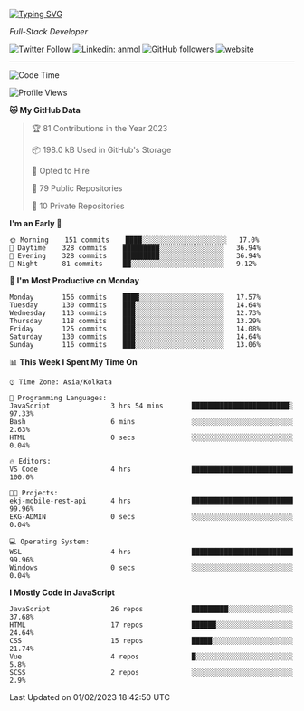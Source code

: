 [![Typing SVG](https://readme-typing-svg.herokuapp.com?lines=HI%2C+I'm+Tonal;I'm+a+Full+Stack+Developer)](https://git.io/typing-svg)

<p><em>Full-Stack Developer</em></p>

[![Twitter Follow](https://img.shields.io/twitter/follow/tonalmathew?style=flat)](https://twitter.com/intent/follow?screen_name=tonalmathew)
[![Linkedin: anmol](https://img.shields.io/badge/tonal-mathew?style=flat-square&logo=Linkedin&logoColor=white&link=https://www.linkedin.com/in/tonal-mathew/)](https://www.linkedin.com/in/tonal-mathew/)
![GitHub followers](https://img.shields.io/github/followers/tonalmathew?label=Follow&style=social)
[![website](https://img.shields.io/badge/Website-46a2f1.svg?&style=flat-square&logo=Google-Chrome&logoColor=white&link=http://tonalmathew.github.io/)](http://tonalmathew.github.io/)

---
<!--START_SECTION:waka-->
![Code Time](http://img.shields.io/badge/Code%20Time-902%20hrs%2051%20mins-blue)

![Profile Views](http://img.shields.io/badge/Profile%20Views-2-blue)

**🐱 My GitHub Data** 

> 🏆 81 Contributions in the Year 2023
 > 
> 📦 198.0 kB Used in GitHub's Storage 
 > 
> 💼 Opted to Hire
 > 
> 📜 79 Public Repositories 
 > 
> 🔑 10 Private Repositories  
 > 
**I'm an Early 🐤** 

```text
🌞 Morning    151 commits    ████░░░░░░░░░░░░░░░░░░░░░   17.0% 
🌆 Daytime    328 commits    █████████░░░░░░░░░░░░░░░░   36.94% 
🌃 Evening    328 commits    █████████░░░░░░░░░░░░░░░░   36.94% 
🌙 Night      81 commits     ██░░░░░░░░░░░░░░░░░░░░░░░   9.12%

```
📅 **I'm Most Productive on Monday** 

```text
Monday       156 commits    ████░░░░░░░░░░░░░░░░░░░░░   17.57% 
Tuesday      130 commits    ███░░░░░░░░░░░░░░░░░░░░░░   14.64% 
Wednesday    113 commits    ███░░░░░░░░░░░░░░░░░░░░░░   12.73% 
Thursday     118 commits    ███░░░░░░░░░░░░░░░░░░░░░░   13.29% 
Friday       125 commits    ███░░░░░░░░░░░░░░░░░░░░░░   14.08% 
Saturday     130 commits    ███░░░░░░░░░░░░░░░░░░░░░░   14.64% 
Sunday       116 commits    ███░░░░░░░░░░░░░░░░░░░░░░   13.06%

```


📊 **This Week I Spent My Time On** 

```text
⌚︎ Time Zone: Asia/Kolkata

💬 Programming Languages: 
JavaScript               3 hrs 54 mins       ████████████████████████░   97.33% 
Bash                     6 mins              ░░░░░░░░░░░░░░░░░░░░░░░░░   2.63% 
HTML                     0 secs              ░░░░░░░░░░░░░░░░░░░░░░░░░   0.04%

🔥 Editors: 
VS Code                  4 hrs               █████████████████████████   100.0%

🐱‍💻 Projects: 
ekj-mobile-rest-api      4 hrs               █████████████████████████   99.96% 
EKG-ADMIN                0 secs              ░░░░░░░░░░░░░░░░░░░░░░░░░   0.04%

💻 Operating System: 
WSL                      4 hrs               █████████████████████████   99.96% 
Windows                  0 secs              ░░░░░░░░░░░░░░░░░░░░░░░░░   0.04%

```

**I Mostly Code in JavaScript** 

```text
JavaScript               26 repos            █████████░░░░░░░░░░░░░░░░   37.68% 
HTML                     17 repos            ██████░░░░░░░░░░░░░░░░░░░   24.64% 
CSS                      15 repos            █████░░░░░░░░░░░░░░░░░░░░   21.74% 
Vue                      4 repos             █░░░░░░░░░░░░░░░░░░░░░░░░   5.8% 
SCSS                     2 repos             ░░░░░░░░░░░░░░░░░░░░░░░░░   2.9%

```



 Last Updated on 01/02/2023 18:42:50 UTC
<!--END_SECTION:waka-->
